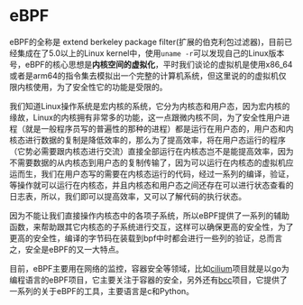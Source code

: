 # eBPF

eBPF的全称是 extend berkeley package filter(扩展的伯克利包过滤器)，目前已经集成在了5.0以上的Linux kernel中，使用`uname -r`可以发现自己的Linux版本号，eBPF的核心思想是**内核空间的虚拟化**，平时我们谈论的虚拟机是使用x86_64或者是arm64的指令集去模拟出一个完整的计算机系统，但这里说的的虚拟机仅限内核使用，为了安全性它的功能是受限的。

我们知道Linux操作系统是宏内核的系统，它分为内核态和用户态，因为宏内核的缘故，Linux的内核拥有非常多的功能，这一点跟微内核不同，为了安全性用户进程（就是一般程序员写的普遍性的那种的进程）都是运行在用户态的，用户态和内核态进行数据的复制是降低效率的，那么为了提高效率，将在用户态运行的程序（它势必需要跟内核态进行交流）直接全部运行在内核态岂不是能提高效率，因为不需要数据的从内核态到用户态的复制传输了，因为可以运行在内核态的虚拟机应运而生，我们在用户态写的需要在内核态运行的代码，经过一系列的编译，验证，等操作就可以运行在内核态，并且内核态和用户态之间还存在可以进行状态查看的日志表，所以，我们即可以提高效率，又可以了解代码的执行状态。

因为不能让我们直接操作内核态中的各项子系统，所以eBPF提供了一系列的辅助函数，来帮助跟其它内核态的子系统进行交互，这样可以确保更高的安全性，为了更高的安全性，编译的字节码在装载到bpf中时都会进行一些列的验证，总而言之，安全是eBPF的又一大特点。

目前，eBPF主要用在网络的监控，容器安全等领域，比如[cilium](https://cilium.io/)项目就是以go为编程语言的eBPF项目，它主要关注于容器的安全，另外还有[bcc](https://github.com/iovisor/bcc)项目，它提供了一系列的关于eBPF的工具，主要语言是c和Python。

